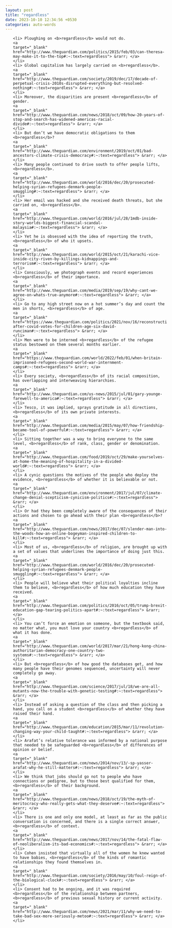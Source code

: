 ```yaml
---
layout: post
title: "regardless"
date: 2023-10-10 12:34:56 +0530
categories: auto-words
---
```

<ol>

    <li> Ploughing on <b>regardless</b> would not do.
    <a 
    target="_blank" 
    href="http://www.theguardian.com/politics/2015/feb/03/can-theresa-may-make-it-to-the-top#:~:text=regardless"> &rarr; </a>
    </li>
    <li> Global capitalism has largely carried on <b>regardless</b>.
    <a 
    target="_blank" 
    href="http://www.theguardian.com/society/2019/dec/17/decade-of-perpetual-crisis-2010s-disrupted-everything-but-resolved-nothing#:~:text=regardless"> &rarr; </a>
    </li>
    <li> Moreover, the disparities are present <b>regardless</b> of gender.
    <a 
    target="_blank" 
    href="http://www.theguardian.com/news/2018/oct/09/how-20-years-of-stop-and-search-has-widened-americas-racial-divide#:~:text=regardless"> &rarr; </a>
    </li>
    <li> But don’t we have democratic obligations to them <b>regardless</b>?
    <a 
    target="_blank" 
    href="http://www.theguardian.com/environment/2019/oct/01/bad-ancestors-climate-crisis-democracy#:~:text=regardless"> &rarr; </a>
    </li>
    <li> Many people continued to drive south to offer people lifts, <b>regardless</b>.
    <a 
    target="_blank" 
    href="http://www.theguardian.com/world/2016/dec/20/prosecuted-helping-syrian-refugees-denmark-people-smuggling#:~:text=regardless"> &rarr; </a>
    </li>
    <li> Her email was hacked and she received death threats, but she carried on, <b>regardless</b>.
    <a 
    target="_blank" 
    href="http://www.theguardian.com/world/2016/jul/28/1mdb-inside-story-worlds-biggest-financial-scandal-malaysia#:~:text=regardless"> &rarr; </a>
    </li>
    <li> Yet he is obsessed with the idea of reporting the truth, <b>regardless</b> of who it upsets.
    <a 
    target="_blank" 
    href="http://www.theguardian.com/world/2015/oct/21/karachi-vice-inside-city-riven-by-killings-kidnappings-and-terrorism#:~:text=regardless"> &rarr; </a>
    </li>
    <li> Consciously, we photograph events and record experiences <b>regardless</b> of their importance.
    <a 
    target="_blank" 
    href="http://www.theguardian.com/media/2019/sep/19/why-cant-we-agree-on-whats-true-anymore#:~:text=regardless"> &rarr; </a>
    </li>
    <li> Go to any high street now on a hot summer’s day and count the men in shorts, <b>regardless</b> of age.
    <a 
    target="_blank" 
    href="https://www.theguardian.com/politics/2021/nov/16/reconstruction-after-covid-votes-for-children-age-six-david-runciman#:~:text=regardless"> &rarr; </a>
    </li>
    <li> Men were to be interned <b>regardless</b> of the refugee status bestowed on them several months earlier.
    <a 
    target="_blank" 
    href="https://www.theguardian.com/world/2022/feb/01/when-britain-imprisoned-refugees-second-world-war-internment-camps#:~:text=regardless"> &rarr; </a>
    </li>
    <li> Every society, <b>regardless</b> of its racial composition, has overlapping and interweaving hierarchies.
    <a 
    target="_blank" 
    href="http://www.theguardian.com/us-news/2015/jul/01/gary-younge-farewell-to-america#:~:text=regardless"> &rarr; </a>
    </li>
    <li> Tesco, it was implied, sprays gratitude in all directions, <b>regardless</b> of its own private interests.
    <a 
    target="_blank" 
    href="http://www.theguardian.com/media/2015/may/07/how-friendship-became-tool-of-powerful#:~:text=regardless"> &rarr; </a>
    </li>
    <li> Sitting together was a way to bring everyone to the same level, <b>regardless</b> of rank, class, gender or denomination.
    <a 
    target="_blank" 
    href="http://www.theguardian.com/food/2019/oct/29/make-yourselves-at-home-the-meaning-of-hospitality-in-a-divided-world#:~:text=regardless"> &rarr; </a>
    </li>
    <li> A cynic questions the motives of the people who deploy the evidence, <b>regardless</b> of whether it is believable or not.
    <a 
    target="_blank" 
    href="http://www.theguardian.com/environment/2017/jul/07/climate-change-denial-scepticism-cynicism-politics#:~:text=regardless"> &rarr; </a>
    </li>
    <li> Or had they been completely aware of the consequences of their actions and chosen to go ahead with their plan <b>regardless</b>?
    <a 
    target="_blank" 
    href="http://www.theguardian.com/news/2017/dec/07/slender-man-into-the-woods-how-an-online-bogeyman-inspired-children-to-kill#:~:text=regardless"> &rarr; </a>
    </li>
    <li> Most of us, <b>regardless</b> of religion, are brought up with a set of values that underlines the importance of doing just this.
    <a 
    target="_blank" 
    href="http://www.theguardian.com/world/2016/dec/20/prosecuted-helping-syrian-refugees-denmark-people-smuggling#:~:text=regardless"> &rarr; </a>
    </li>
    <li> People will believe what their political loyalties incline them to believe, <b>regardless</b> of how much education they have received.
    <a 
    target="_blank" 
    href="http://www.theguardian.com/politics/2016/oct/05/trump-brexit-education-gap-tearing-politics-apart#:~:text=regardless"> &rarr; </a>
    </li>
    <li> You can’t force an emotion on someone, but the textbook said, no matter what, you must love your country <b>regardless</b> of what it has done.
    <a 
    target="_blank" 
    href="http://www.theguardian.com/world/2017/mar/21/hong-kong-china-authoritarian-democracy-one-country-two-systems#:~:text=regardless"> &rarr; </a>
    </li>
    <li> But <b>regardless</b> of how good the databases get, and how many people have their genomes sequenced, uncertainty will never completely go away.
    <a 
    target="_blank" 
    href="http://www.theguardian.com/science/2017/jul/18/we-are-all-mutants-now-the-trouble-with-genetic-testing#:~:text=regardless"> &rarr; </a>
    </li>
    <li> Instead of asking a question of the class and then picking a hand, you call on a student <b>regardless</b> of whether they have raised their hand.
    <a 
    target="_blank" 
    href="http://www.theguardian.com/education/2015/mar/11/revolution-changing-way-your-child-taught#:~:text=regardless"> &rarr; </a>
    </li>
    <li> Arafat’s relative tolerance was informed by a national purpose that needed to be safeguarded <b>regardless</b> of differences of opinion or belief.
    <a 
    target="_blank" 
    href="http://www.theguardian.com/news/2014/nov/13/-sp-yasser-arafat-why-he-still-matters#:~:text=regardless"> &rarr; </a>
    </li>
    <li> We think that jobs should go not to people who have connections or pedigree, but to those best qualified for them, <b>regardless</b> of their background.
    <a 
    target="_blank" 
    href="http://www.theguardian.com/news/2018/oct/19/the-myth-of-meritocracy-who-really-gets-what-they-deserve#:~:text=regardless"> &rarr; </a>
    </li>
    <li> There is one and only one model, at least as far as the public conversation is concerned, and there is a single correct answer, <b>regardless</b> of context.
    <a 
    target="_blank" 
    href="http://www.theguardian.com/news/2017/nov/14/the-fatal-flaw-of-neoliberalism-its-bad-economics#:~:text=regardless"> &rarr; </a>
    </li>
    <li> Cohen insisted that virtually all of the women he knew wanted to have babies, <b>regardless</b> of the kinds of romantic relationships they found themselves in.
    <a 
    target="_blank" 
    href="http://www.theguardian.com/society/2016/may/10/foul-reign-of-the-biological-clock#:~:text=regardless"> &rarr; </a>
    </li>
    <li> Consent had to be ongoing, and it was required <b>regardless</b> of the relationship between partners, <b>regardless</b> of previous sexual history or current activity.
    <a 
    target="_blank" 
    href="http://www.theguardian.com/news/2021/mar/11/why-we-need-to-take-bad-sex-more-seriously-metoo#:~:text=regardless"> &rarr; </a>
    </li>